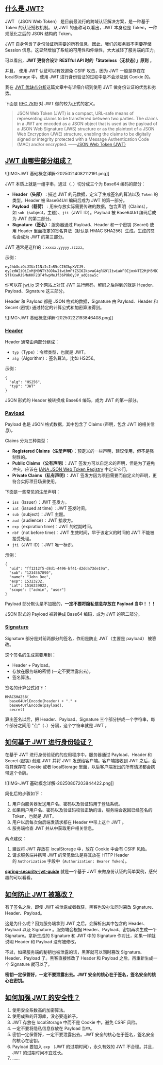 ## [什么是 JWT?](https://javaguide.cn/system-design/security/jwt-intro.html#%E4%BB%80%E4%B9%88%E6%98%AF-jwt)

JWT （JSON Web Token） 是目前最流行的跨域认证解决方案，是一种基于 Token 的认证授权机制。 从 JWT 的全称可以看出，JWT 本身也是 Token，一种规范化之后的 JSON 结构的 Token。

JWT 自身包含了身份验证所需要的所有信息，因此，我们的服务器不需要存储 Session 信息。这显然增加了系统的可用性和伸缩性，大大减轻了服务端的压力。

可以看出，**JWT 更符合设计 RESTful API 时的「Stateless（无状态）」原则** 。

并且， 使用 JWT 认证可以有效避免 CSRF 攻击，因为 JWT 一般是存在在 localStorage 中，使用 JWT 进行身份验证的过程中是不会涉及到 Cookie 的。

我在 [JWT 优缺点分析](https://javaguide.cn/system-design/security/advantages-and-disadvantages-of-jwt.html)这篇文章中有详细介绍到使用 JWT 做身份认证的优势和劣势。

下面是 [RFC 7519](https://tools.ietf.org/html/rfc7519) 对 JWT 做的较为正式的定义。

> JSON Web Token (JWT) is a compact, URL-safe means of representing claims to be transferred between two parties. The claims in a JWT are encoded as a JSON object that is used as the payload of a JSON Web Signature (JWS) structure or as the plaintext of a JSON Web Encryption (JWE) structure, enabling the claims to be digitally signed or integrity protected with a Message Authentication Code (MAC) and/or encrypted. ——[JSON Web Token (JWT)](https://tools.ietf.org/html/rfc7519)

## [JWT 由哪些部分组成？](https://javaguide.cn/system-design/security/jwt-intro.html#jwt-%E7%94%B1%E5%93%AA%E4%BA%9B%E9%83%A8%E5%88%86%E7%BB%84%E6%88%90)

![[IMG-JWT 基础概念详解-20250214082112191.png]]

JWT 本质上就是一组字串，通过（`.`）切分成三个为 Base64 编码的部分：

- **Header（头部）** : 描述 JWT 的元数据，定义了生成签名的算法以及 `Token` 的类型。Header 被 Base64Url 编码后成为 JWT 的第一部分。
- **Payload（载荷）** : 用来存放实际需要传递的数据，包含声明（Claims），如 `sub`（subject，主题）、`jti`（JWT ID）。Payload 被 Base64Url 编码后成为 JWT 的第二部分。
- **Signature（签名）**：服务器通过 Payload、Header 和一个密钥 (Secret) 使用 Header 里面指定的签名算法（默认是 HMAC SHA256）生成。生成的签名会成为 JWT 的第三部分。

JWT 通常是这样的：`xxxxx.yyyyy.zzzzz`。

示例：

```
eyJhbGciOiJIUzI1NiIsInR5cCI6IkpXVCJ9.
eyJzdWIiOiIxMjM0NTY3ODkwIiwibmFtZSI6IkpvaG4gRG9lIiwiaWF0IjoxNTE2MjM5MDIyfQ.
SflKxwRJSMeKKF2QT4fwpMeJf36POk6yJV_adQssw5c
```

你可以在 [jwt.io](https://jwt.io/) 这个网站上对其 JWT 进行解码，解码之后得到的就是 Header、Payload、Signature 这三部分。

Header 和 Payload 都是 JSON 格式的数据，Signature 由 Payload、Header 和 Secret (密钥) 通过特定的计算公式和加密算法得到。

![[IMG-JWT 基础概念详解-20250222193846408.png]]

### [Header](https://javaguide.cn/system-design/security/jwt-intro.html#header)

Header 通常由两部分组成：

- `typ`（Type）：令牌类型，也就是 JWT。
- `alg`（Algorithm）：签名算法，比如 HS256。

示例：

```
{
  "alg": "HS256",
  "typ": "JWT"
}
```

JSON 形式的 Header 被转换成 Base64 编码，成为 JWT 的第一部分。

### [Payload](https://javaguide.cn/system-design/security/jwt-intro.html#payload)

Payload 也是 JSON 格式数据，其中包含了 Claims (声明，包含 JWT 的相关信息)。

Claims 分为三种类型：

- **Registered Claims（注册声明）**：预定义的一些声明，建议使用，但不是强制性的。
- **Public Claims（公有声明）**：JWT 签发方可以自定义的声明，但是为了避免冲突，应该在 [IANA JSON Web Token Registry](https://www.iana.org/assignments/jwt/jwt.xhtml) 中定义它们。
- **Private Claims（私有声明）**：JWT 签发方因为项目需要而自定义的声明，更符合实际项目场景使用。

下面是一些常见的注册声明：

- `iss`（issuer）：JWT 签发方。
- `iat`（issued at time）：JWT 签发时间。
- `sub`（subject）：JWT 主题。
- `aud`（audience）：JWT 接收方。
- `exp`（expiration time）：JWT 的过期时间。
- `nbf`（not before time）：JWT 生效时间，早于该定义的时间的 JWT 不能被接受处理。
- `jti`（JWT ID）：JWT 唯一标识。

示例：

```
{
  "uid": "ff1212f5-d8d1-4496-bf41-d2dda73de19a",
  "sub": "1234567890",
  "name": "John Doe",
  "exp": 15323232,
  "iat": 1516239022,
  "scope": ["admin", "user"]
}
```

Payload 部分默认是不加密的，**一定不要将隐私信息存放在 Payload 当中！！！**

JSON 形式的 Payload 被转换成 Base64 编码，成为 JWT 的第二部分。

### [Signature](https://javaguide.cn/system-design/security/jwt-intro.html#signature)

Signature 部分是对前两部分的签名，作用是防止 JWT（主要是 payload） 被篡改。

这个签名的生成需要用到：

- Header + Payload。
- 存放在服务端的密钥 (一定不要泄露出去)。
- 签名算法。

签名的计算公式如下：

```
HMACSHA256(
  base64UrlEncode(header) + "." +
  base64UrlEncode(payload),
  secret)
```

算出签名以后，把 Header、Payload、Signature 三个部分拼成一个字符串，每个部分之间用 "点"（`.`）分隔，这个字符串就是 JWT 。

## [如何基于 JWT 进行身份验证？](https://javaguide.cn/system-design/security/jwt-intro.html#%E5%A6%82%E4%BD%95%E5%9F%BA%E4%BA%8E-jwt-%E8%BF%9B%E8%A1%8C%E8%BA%AB%E4%BB%BD%E9%AA%8C%E8%AF%81)

在基于 JWT 进行身份验证的的应用程序中，服务器通过 Payload、Header 和 Secret (密钥) 创建 JWT 并将 JWT 发送给客户端。客户端接收到 JWT 之后，会将其保存在 Cookie 或者 localStorage 里面，以后客户端发出的所有请求都会携带这个令牌。

![[IMG-JWT 基础概念详解-20250807203844422.png]]

简化后的步骤如下：

1. 用户向服务器发送用户名、密码以及验证码用于登陆系统。
2. 如果用户用户名、密码以及验证码校验正确的话，服务端会返回已经签名的 Token，也就是 JWT。
3. 用户以后每次向后端发请求都在 Header 中带上这个 JWT 。
4. 服务端检查 JWT 并从中获取用户相关信息。

两点建议：

1. 建议将 JWT 存放在 localStorage 中，放在 Cookie 中会有 CSRF 风险。
2. 请求服务端并携带 JWT 的常见做法是将其放在 HTTP Header 的 `Authorization` 字段中（`Authorization: Bearer Token`）。

**[spring-security-jwt-guide](https://github.com/Snailclimb/spring-security-jwt-guide)** 就是一个基于 JWT 来做身份认证的简单案例，感兴趣的可以看看。

## [如何防止 JWT 被篡改？](https://javaguide.cn/system-design/security/jwt-intro.html#%E5%A6%82%E4%BD%95%E9%98%B2%E6%AD%A2-jwt-%E8%A2%AB%E7%AF%A1%E6%94%B9)

有了签名之后，即使 JWT 被泄露或者截获，黑客也没办法同时篡改 Signature、Header、Payload。

这是为什么呢？因为服务端拿到 JWT 之后，会解析出其中包含的 Header、Payload 以及 Signature 。服务端会根据 Header、Payload、密钥再次生成一个 Signature。拿新生成的 Signature 和 JWT 中的 Signature 作对比，如果一样就说明 Header 和 Payload 没有被修改。

不过，如果服务端的秘钥也被泄露的话，黑客就可以同时篡改 Signature、Header、Payload 了。黑客直接修改了 Header 和 Payload 之后，再重新生成一个 Signature 就可以了。

**密钥一定保管好，一定不要泄露出去。JWT 安全的核心在于签名，签名安全的核心在密钥。**

## [如何加强 JWT 的安全性？](https://javaguide.cn/system-design/security/jwt-intro.html#%E5%A6%82%E4%BD%95%E5%8A%A0%E5%BC%BA-jwt-%E7%9A%84%E5%AE%89%E5%85%A8%E6%80%A7)

1. 使用安全系数高的加密算法。
2. 使用成熟的开源库，没必要造轮子。
3. JWT 存放在 localStorage 中而不是 Cookie 中，避免 CSRF 风险。
4. 一定不要将隐私信息存放在 Payload 当中。
5. 密钥一定保管好，一定不要泄露出去。JWT 安全的核心在于签名，签名安全的核心在密钥。
6. Payload 要加入 `exp` （JWT 的过期时间），永久有效的 JWT 不合理。并且，JWT 的过期时间不宜过长。
7. ……